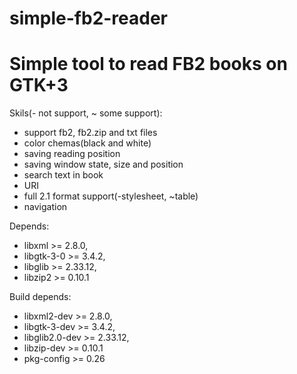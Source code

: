 # simple-fb2-reader
Simple tool to read FB2 books on GTK+3
=======

Skils(- not support, ~ some support):
- support fb2, fb2.zip and txt files
- color chemas(black and white)
- saving reading position
- saving window state, size and position
- search text in book
- URI
- full 2.1 format support(-stylesheet, ~table)
- navigation


Depends:
- libxml      >= 2.8.0, 
- libgtk-3-0  >= 3.4.2, 
- libglib     >= 2.33.12, 
- libzip2     >= 0.10.1

Build depends:
- libxml2-dev     >= 2.8.0, 
- libgtk-3-dev    >= 3.4.2, 
- libglib2.0-dev  >= 2.33.12, 
- libzip-dev      >= 0.10.1
- pkg-config      >= 0.26

